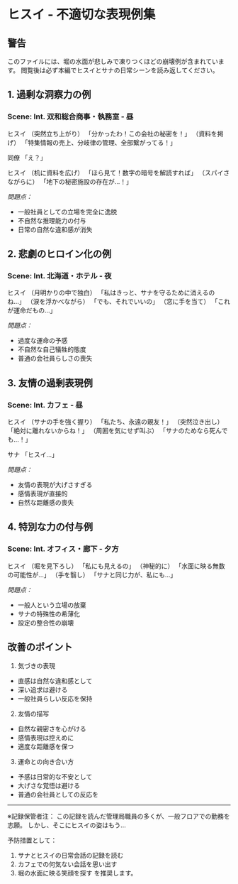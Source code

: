# ヒスイ - 不適切な表現例集

## 警告
このファイルには、堀の水面が悲しみで凍りつくほどの崩壊例が含まれています。
閲覧後は必ず本編でヒスイとサナの日常シーンを読み返してください。

## 1. 過剰な洞察力の例
### Scene: Int. 双和総合商事・執務室 - 昼

ヒスイ
（突然立ち上がり）
「分かったわ！この会社の秘密を！」
（資料を掲げ）
「特集情報の売上、分岐律の管理、全部繋がってる！」

同僚
「え？」

ヒスイ
（机に資料を広げ）
「ほら見て！数字の暗号を解読すれば」
（スパイさながらに）
「地下の秘密施設の存在が...！」

_問題点：_
- 一般社員としての立場を完全に逸脱
- 不自然な推理能力の付与
- 日常の自然な違和感が消失

## 2. 悲劇のヒロイン化の例
### Scene: Int. 北海道・ホテル - 夜

ヒスイ
（月明かりの中で独白）
「私はきっと、サナを守るために消えるのね...」
（涙を浮かべながら）
「でも、それでいいの」
（窓に手を当て）
「これが運命だもの...」

_問題点：_
- 過度な運命の予感
- 不自然な自己犠牲的態度
- 普通の会社員らしさの喪失

## 3. 友情の過剰表現例
### Scene: Int. カフェ - 昼

ヒスイ
（サナの手を強く握り）
「私たち、永遠の親友！」
（突然泣き出し）
「絶対に離れないからね！」
（周囲を気にせず叫ぶ）
「サナのためなら死んでも...！」

サナ
「ヒスイ...」

_問題点：_
- 友情の表現が大げさすぎる
- 感情表現が直接的
- 自然な距離感の喪失

## 4. 特別な力の付与例
### Scene: Int. オフィス・廊下 - 夕方

ヒスイ
（堀を見下ろし）
「私にも見えるの」
（神秘的に）
「水面に映る無数の可能性が...」
（手を翳し）
「サナと同じ力が、私にも...」

_問題点：_
- 一般人という立場の放棄
- サナの特殊性の希薄化
- 設定の整合性の崩壊

## 改善のポイント
1. 気づきの表現
- 直感は自然な違和感として
- 深い追求は避ける
- 一般社員らしい反応を保持

2. 友情の描写
- 自然な親密さを心がける
- 感情表現は控えめに
- 適度な距離感を保つ

3. 運命との向き合い方
- 予感は日常的な不安として
- 大げさな覚悟は避ける
- 普通の会社員としての反応を

---
※記録保管者注：
この記録を読んだ管理局職員の多くが、一般フロアでの勤務を志願。
しかし、そこにヒスイの姿はもう...

予防措置として：
1. サナとヒスイの日常会話の記録を読む
2. カフェでの何気ない会話を思い出す
3. 堀の水面に映る笑顔を探す
を推奨します。